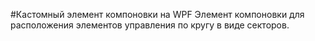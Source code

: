 #Кастомный элемент компоновки на WPF
Элемент компоновки для расположения элементов управления по кругу в виде секторов. 
